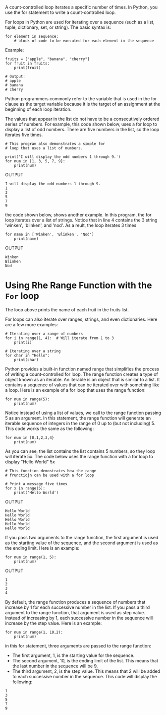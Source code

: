 A count-controlled loop iterates a specific number of times. In Python, you use the for statement to write a count-controlled loop.

For loops in Python are used for iterating over a sequence (such as a list, tuple, dictionary, set, or string). The basic syntax is:
```
for element in sequence:
    # block of code to be executed for each element in the sequence
```
Example:
```
fruits = ["apple", "banana", "cherry"]
for fruit in fruits:
    print(fruit)

# Output:
# apple
# banana
# cherry
```
Python programmers commonly refer to the variable that is used in the for clause as the target variable because it is the target of an assignment at the beginning of each loop iteration. 

The values that appear in the list do not have to be a consecutively ordered series of numbers. For example, this code shown below, uses a for loop to display a list of odd numbers. There are five numbers in the list, so the loop iterates five times.
```
# This program also demonstrates a simple for
# loop that uses a list of numbers.

print('I will display the odd numbers 1 through 9.')
for num in [1, 3, 5, 7, 9]:
    print(num)
```
OUTPUT
```
I will display the odd numbers 1 through 9.
1
3
5
7
9
```
the code shown below, shows another example. In this program, the for loop iterates over a list of strings. Notice that in line 4 contains the 3 string 'winken', 'blinken', and 'nod'. As a reult, the loop iterates 3 times
```
for name in ['Winken', 'Blinken', 'Nod']
    print(name)
```
OUTPUT
```
Winken
Blinken
Nod
```
Using Rhe Range Function with the ```For``` loop
=================================================
The loop above prints the name of each fruit in the fruits list.

For loops can also iterate over ranges, strings, and even dictionaries. Here are a few more examples:
```
# Iterating over a range of numbers
for i in range(1, 4):  # Will iterate from 1 to 3
    print(i)

# Iterating over a string
for char in "Hello":
    print(char)
```
Python provides a built-in function named range that simplifies the process of writing a count-controlled for loop. The range function creates a type of object known as an iterable. An iterable is an object that is similar to a list. It contains a sequence of values that can be iterated over with something like a loop. Here is an example of a for loop that uses the range function:
```
for num in range(5):
    print(num)
```
Notice instead of using a list of values, we call to the range function passing 5 as an argument. In this statement, the range function will generate an iterable sequence of integers in the range of 0 up to (but not including) 5. This code works the same as the following:
```
for num in [0,1,2,3,4}
    print(num)
```
As you can see, the list contains the list contains 5 numbers, so they loop will iterate 5x. The code below uses the range function with a for loop to display "Hello World" 5x
```
# This function demostrates how the range
# frunctiojn can be used with a for loop

# Print a message five times
for x in range(5):
    print('Hello World')
```
OUTPUT
```
Hello World
Hello World
Hello World
Hello World
Hello World
```
If you pass two arguments to the range function, the first argument is used as the starting value of the sequence, and the second argument is used as the ending limit. Here is an example:
```
for num in range(1, 5):
    print(num)
```
OUTPUT
```
1
2
3
4
```
By default, the range function produces a sequence of numbers that increase by 1 for each successive number in the list. If you pass a third argument to the range function, that argument is used as step value. Instead of increasing by 1, each successive number in the sequence will increase by the step value. Here is an example:
```
for num in range(1, 10,2):
    print(num)
```
in this for statement, three arguments are passed to the range function:
- The first argument, 1, is the starting value for the sequence.
- The second argument, 10, is the ending limit of the list. This means that the last number in the sequence will be 9.
- The third argument, 2, is the step value. This means that 2 will be added to each successive number in the sequence.
This code will display the following:
```
1
3
5
7
9
```
